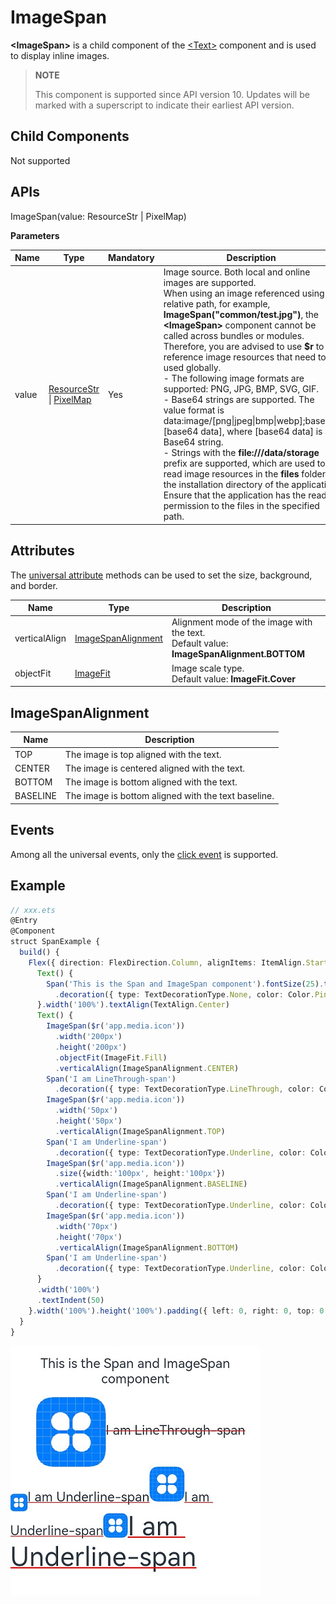 # ImageSpan

**\<ImageSpan>** is a child component of the [\<Text>](ts-basic-components-text.md) component and is used to display inline images.

>  **NOTE**
>
>  This component is supported since API version 10. Updates will be marked with a superscript to indicate their earliest API version.


## Child Components

Not supported


## APIs

ImageSpan(value: ResourceStr | PixelMap)

**Parameters**

| Name| Type| Mandatory| Description|
| -------- | -------- | -------- | -------- |
| value | [ResourceStr](ts-types.md#resourcestr) \| [PixelMap](../apis/js-apis-image.md#pixelmap7)  | Yes| Image source. Both local and online images are supported.<br>When using an image referenced using a relative path, for example, **ImageSpan("common/test.jpg")**, the **\<ImageSpan>** component cannot be called across bundles or modules. Therefore, you are advised to use **\$r** to reference image resources that need to be used globally.<br>\- The following image formats are supported: PNG, JPG, BMP, SVG, GIF.<br>\- Base64 strings are supported. The value format is data:image/[png\|jpeg\|bmp\|webp];base64,[base64 data], where [base64 data] is a Base64 string.<br>\- Strings with the **file:///data/storage** prefix are supported, which are used to read image resources in the **files** folder in the installation directory of the application. Ensure that the application has the read permission to the files in the specified path.|


## Attributes

The [universal attribute](ts-universal-attributes-size.md) methods can be used to set the size, background, and border.

| Name| Type| Description|
| -------- | -------- | -------- |
| verticalAlign | [ImageSpanAlignment](#imagespanalignment) | Alignment mode of the image with the text.<br>Default value: **ImageSpanAlignment.BOTTOM**|
| objectFit | [ImageFit](ts-appendix-enums.md#imagefit) | Image scale type.<br>Default value: **ImageFit.Cover**|

## ImageSpanAlignment

| Name    | Description                          |
| -------- | ------------------------------ |
| TOP      | The image is top aligned with the text.  |
| CENTER   | The image is centered aligned with the text.      |
| BOTTOM   | The image is bottom aligned with the text.  |
| BASELINE | The image is bottom aligned with the text baseline.|

## Events

Among all the universal events, only the [click event](ts-universal-attributes-click.md) is supported.

## Example

```ts
// xxx.ets
@Entry
@Component
struct SpanExample {
  build() {
    Flex({ direction: FlexDirection.Column, alignItems: ItemAlign.Start}) {
      Text() {
        Span('This is the Span and ImageSpan component').fontSize(25).textCase(TextCase.Normal)
          .decoration({ type: TextDecorationType.None, color: Color.Pink })
      }.width('100%').textAlign(TextAlign.Center)
      Text() {
        ImageSpan($r('app.media.icon'))
          .width('200px')
          .height('200px')
          .objectFit(ImageFit.Fill)
          .verticalAlign(ImageSpanAlignment.CENTER)
        Span('I am LineThrough-span')
          .decoration({ type: TextDecorationType.LineThrough, color: Color.Red }).fontSize(25)
        ImageSpan($r('app.media.icon'))
          .width('50px')
          .height('50px')
          .verticalAlign(ImageSpanAlignment.TOP)
        Span('I am Underline-span')
          .decoration({ type: TextDecorationType.Underline, color: Color.Red }).fontSize(25)
        ImageSpan($r('app.media.icon'))
          .size({width:'100px', height:'100px'})
          .verticalAlign(ImageSpanAlignment.BASELINE)
        Span('I am Underline-span')
          .decoration({ type: TextDecorationType.Underline, color: Color.Red }).fontSize(25)
        ImageSpan($r('app.media.icon'))
          .width('70px')
          .height('70px')
          .verticalAlign(ImageSpanAlignment.BOTTOM)
        Span('I am Underline-span')
          .decoration({ type: TextDecorationType.Underline, color: Color.Red }).fontSize(50)
      }
      .width('100%')
      .textIndent(50)
    }.width('100%').height('100%').padding({ left: 0, right: 0, top: 0 })
  }
}
```

![imagespan](figures/imagespan.png)
